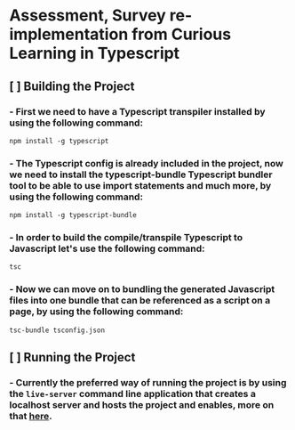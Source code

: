 # Assessment, Survey re-implementation from Curious Learning in Typescript

## [ ] Building the Project
### - First we need to have a Typescript transpiler installed by using the following command:
``` npm install -g typescript ```

### - The Typescript config is already included in the project, now we need to install the typescript-bundle Typescript bundler tool to be able to use import statements and much more, by using the following command:
``` npm install -g typescript-bundle ```

### - In order to build the compile/transpile Typescript to Javascript let's use the following command:
``` tsc ```

### - Now we can move on to bundling the generated Javascript files into one bundle that can be referenced as a script on a page, by using the following command:
``` tsc-bundle tsconfig.json ```

## [ ] Running the Project
### - Currently the preferred way of running the project is by using the `live-server` command line application that creates a localhost server and hosts the project and enables, more on that [here](https://www.npmjs.com/package/live-server).


